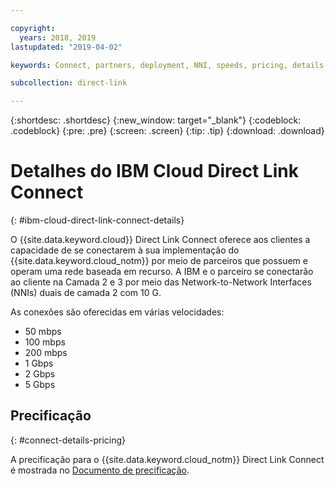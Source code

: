 ```yaml
---

copyright:
  years: 2018, 2019
lastupdated: "2019-04-02"

keywords: Connect, partners, deployment, NNI, speeds, pricing, details

subcollection: direct-link

---
```


{:shortdesc: .shortdesc}
{:new_window: target="_blank"}
{:codeblock: .codeblock}
{:pre: .pre}
{:screen: .screen}
{:tip: .tip}
{:download: .download}

# Detalhes do IBM Cloud Direct Link Connect
{: #ibm-cloud-direct-link-connect-details}

O {{site.data.keyword.cloud}} Direct Link Connect oferece aos clientes a capacidade de se conectarem à sua implementação do {{site.data.keyword.cloud_notm}} por meio de parceiros que possuem e operam uma rede baseada em recurso. A IBM e o parceiro se conectarão ao cliente na Camada 2 e 3
por meio das Network-to-Network Interfaces (NNIs) duais de camada 2 com 10 G.

As conexões são oferecidas em várias velocidades:

* 50 mbps
* 100 mbps
* 200 mbps
* 1 Gbps
* 2 Gbps
* 5 Gbps

## Precificação
{: #connect-details-pricing}

A precificação para o {{site.data.keyword.cloud_notm}} Direct Link Connect é mostrada no [Documento de precificação](/docs/infrastructure/direct-link?topic=direct-link-pricing-for-direct-link-connect).

